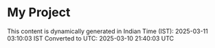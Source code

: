# My Project

This content is dynamically generated in Indian Time (IST): 2025-03-11 03:10:03 IST
Converted to UTC: 2025-03-10 21:40:03 UTC
